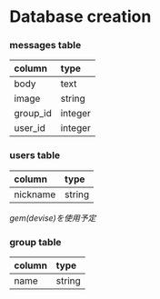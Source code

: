 # Database creation

### messages table
| column | type   |
|:-------|:-------|
|body    |text    |
|image   |string  |
|group_id|integer |
|user_id |integer |

### users table
| column | type   |
|:-------|:-------|
|nickname|string  |
*gem(devise)を使用予定*

### group table
| column | type   |
|:-------|:-------|
|name    |string  |
